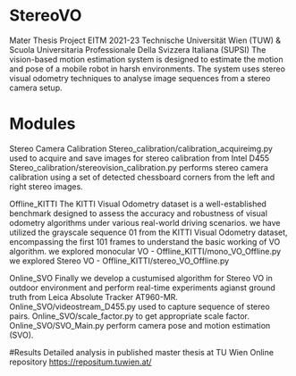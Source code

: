 # StereoVO

Mater Thesis Project EITM 2021-23 Technische Universität Wien (TUW) & Scuola Universitaria Professionale Della Svizzera Italiana (SUPSI)
The vision-based motion estimation system is designed to estimate the motion and pose of a mobile robot in harsh environments.
The system uses stereo visual odometry techniques to analyse image sequences from a stereo camera setup. 

# Modules 

Stereo Camera Calibration 
Stereo_calibration/calibration_acquireimg.py used to acquire and save images for stereo calibration from Intel D455
Stereo_calibration/stereovision_calibration.py  performs stereo camera calibration using a set of detected chessboard corners from the left and right stereo images.

Offline_KITTI
The KITTI Visual Odometry dataset is a well-established benchmark designed to assess the accuracy and robustness of visual odometry algorithms under various real-world driving scenarios.
we have utilized the grayscale sequence 01 from the KITTI Visual Odometry dataset, encompassing the first 101 frames to understand the basic working of VO algorithm.
we explored monocular VO - Offline_KITTI/mono_VO_Offline.py
we explored Stereo VO - Offline_KITTI/stereo_VO_Offline.py

Online_SVO
Finally we develop a custumised algorithm for Stereo VO in outdoor environment and perform real-time experiments agianst ground truth from Leica Absolute Tracker AT960-MR.
Online_SVO/videostream_D455.py used to capture sequence of stereo pairs.
Online_SVO/scale_factor.py to get appropriate scale factor.
Online_SVO/SVO_Main.py perform camera pose and motion estimation (SVO).

#Results
Detailed analysis in published master thesis at TU Wien Online repository https://repositum.tuwien.at/
